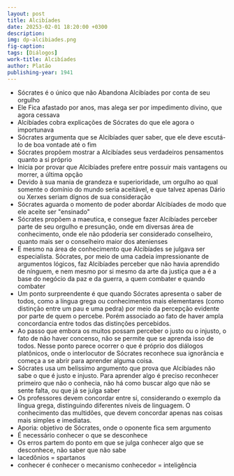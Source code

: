 ```yaml
---
layout: post
title: Alcibíades
date: 20253-02-01 18:20:00 +0300
description: 
img: dp-alcibiades.png
fig-caption: 
tags: [Diálogos]
work-title: Alcibíades
author: Platão
publishing-year: 1941
---
```


* Sócrates é o único que não Abandona Alcibíades por conta de seu orgulho
* Ele Fica afastado por anos, mas alega ser por impedimento divino, que agora cessava
* Alcibíades cobra explicações de Sócrates do que ele agora o importunava
* Sócrates argumenta que se Alcibíades quer saber, que ele deve escutá-lo de boa vontade até o fim
* Sócrates propõem mostrar a Alcibíades seus verdadeiros pensamentos quanto a si próprio
* Inicia por provar que Alcibíades prefere entre possuir mais vantagens ou morrer, a última opção
* Devido à sua mania de grandeza e superioridade, um orgulho ao qual somente o domínio do mundo seria aceitável, e que talvez apenas Dário ou Xerxes seriam dígnos de sua consideração
* Sócrates aguarda o momento de poder abordar Alcibíades de modo que ele aceite ser "ensinado"
* Sócrates propõem a maeutica, e consegue fazer Alcibíades perceber parte de seu orgulho e presunção, onde em diversas área de conhecimento, onde ele não pdoderia ser considerado conselheiro, quanto mais ser o conselheiro maior dos atenienses
* E mesmo na área de conhecimento que Alcibíades se julgava ser especialista. Sócrates, por meio de uma cadeia impressionante de argumentos lógicos, faz Alcibíades perceber que não havia aprendido de nínguem, e nem mesmo por si mesmo da arte da justiça que a é a base do negócio da paz e da guerra, a quem combater e quando combater
* Um ponto surpreendente é que quando Sócrates apresenta o saber de todos, como a língua grega ou conhecimentos mais elementares (como distinção entre um pau e uma pedra) por meio da percepção evidente por parte de quem o percebe. Porém associado ao fato de haver ampla concordancia entre todos das distinções percebidos.
* Ao passo que embora os muitos possam perceber o justo ou o injusto, o fato de não haver concenso, não se permite que se aprenda isso de todos. Nesse ponto parece ocorrer o que é próprio dos diálogos platônicos, onde o interlocutor de Sócrates reconhece sua ignorância e começa a se abrir para aprender alguma coisa.
* Sócrates usa um belíssimo argumento que prova que Alcibíades não sabe o que é justo e injusto. Para aprender algo é preciso reconhecer primeiro que não o conhecia, não há como buscar algo que não se sente falta, ou que já se julga saber
* Os professores devem concordar entre si, considerando o exemplo da língua grega, distinguindo diferentes níveis de linguagem. O conhecimento das multidôes, que devem concordar apenas nas coisas mais simples e imediatas.
* Aporia: objetivo de Sócrates, onde o oponente fica sem argumento
* É necessário conhecer o que se desconhece
* Os erros partem do ponto em que se julga conhecer algo que se desconhece, não saber que não sabe
* lacedônios = spartanos
* conhecer é conhecer o mecanismo conhecedor = inteligência


